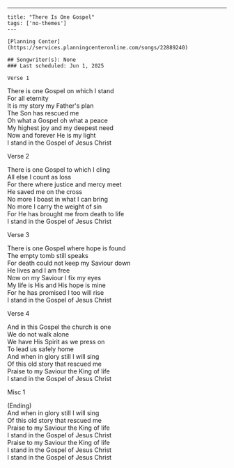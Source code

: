 ---
    title: "There Is One Gospel"
    tags: ['no-themes']
    ---

    [Planning Center](https://services.planningcenteronline.com/songs/22889240)

    ## Songwriter(s): None
    ### Last scheduled: Jun 1, 2025          

    Verse 1  
  
There is one Gospel on which I stand  
For all eternity  
It is my story my Father's plan  
The Son has rescued me  
Oh what a Gospel oh what a peace  
My highest joy and my deepest need  
Now and forever He is my light  
I stand in the Gospel of Jesus Christ  
  
Verse 2  
  
There is one Gospel to which I cling  
All else I count as loss  
For there where justice and mercy meet  
He saved me on the cross  
No more I boast in what I can bring  
No more I carry the weight of sin  
For He has brought me from death to life  
I stand in the Gospel of Jesus Christ  
  
Verse 3  
  
There is one Gospel where hope is found  
The empty tomb still speaks  
For death could not keep my Saviour down  
He lives and I am free  
Now on my Saviour I fix my eyes  
My life is His and His hope is mine  
For he has promised I too will rise  
I stand in the Gospel of Jesus Christ  
  
Verse 4  
  
And in this Gospel the church is one  
We do not walk alone  
We have His Spirit as we press on  
To lead us safely home  
And when in glory still I will sing  
Of this old story that rescued me  
Praise to my Saviour the King of life  
I stand in the Gospel of Jesus Christ  
  
Misc 1  
  
(Ending)  
And when in glory still I will sing  
Of this old story that rescued me  
Praise to my Saviour the King of life  
I stand in the Gospel of Jesus Christ  
Praise to my Saviour the King of life  
I stand in the Gospel of Jesus Christ  
I stand in the Gospel of Jesus Christ
    